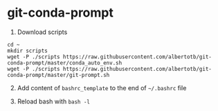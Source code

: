 # git-conda-prompt

1. Download scripts
```
cd ~
mkdir scripts
wget -P ./scripts https://raw.githubusercontent.com/albertotb/git-conda-prompt/master/conda_auto_env.sh
wget -P ./scripts https://raw.githubusercontent.com/albertotb/git-conda-prompt/master/git-prompt.sh
```
2. Add content of `bashrc_template` to the end of `~/.bashrc` file

3. Reload bash with `bash -l`
